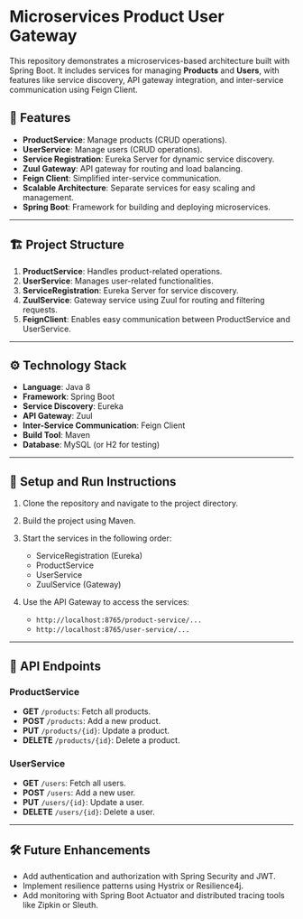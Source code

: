 # Microservices Product User Gateway

This repository demonstrates a microservices-based architecture built with Spring Boot. It includes services for managing **Products** and **Users**, with features like service discovery, API gateway integration, and inter-service communication using Feign Client.

## 🌟 Features

- **ProductService**: Manage products (CRUD operations).
- **UserService**: Manage users (CRUD operations).
- **Service Registration**: Eureka Server for dynamic service discovery.
- **Zuul Gateway**: API gateway for routing and load balancing.
- **Feign Client**: Simplified inter-service communication.
- **Scalable Architecture**: Separate services for easy scaling and management.
- **Spring Boot**: Framework for building and deploying microservices.

---

## 🏗️ Project Structure

1. **ProductService**: Handles product-related operations.
2. **UserService**: Manages user-related functionalities.
3. **ServiceRegistration**: Eureka Server for service discovery.
4. **ZuulService**: Gateway service using Zuul for routing and filtering requests.
5. **FeignClient**: Enables easy communication between ProductService and UserService.

---

## ⚙️ Technology Stack

- **Language**: Java 8
- **Framework**: Spring Boot
- **Service Discovery**: Eureka
- **API Gateway**: Zuul
- **Inter-Service Communication**: Feign Client
- **Build Tool**: Maven
- **Database**: MySQL (or H2 for testing)

---

## 🚀 Setup and Run Instructions

1. Clone the repository and navigate to the project directory.

2. Build the project using Maven.

3. Start the services in the following order:
   - ServiceRegistration (Eureka)
   - ProductService
   - UserService
   - ZuulService (Gateway)

4. Use the API Gateway to access the services:
   - `http://localhost:8765/product-service/...`
   - `http://localhost:8765/user-service/...`

---

## 📜 API Endpoints

### ProductService
- **GET** `/products`: Fetch all products.
- **POST** `/products`: Add a new product.
- **PUT** `/products/{id}`: Update a product.
- **DELETE** `/products/{id}`: Delete a product.

### UserService
- **GET** `/users`: Fetch all users.
- **POST** `/users`: Add a new user.
- **PUT** `/users/{id}`: Update a user.
- **DELETE** `/users/{id}`: Delete a user.

---

## 🛠️ Future Enhancements

- Add authentication and authorization with Spring Security and JWT.
- Implement resilience patterns using Hystrix or Resilience4j.
- Add monitoring with Spring Boot Actuator and distributed tracing tools like Zipkin or Sleuth.
